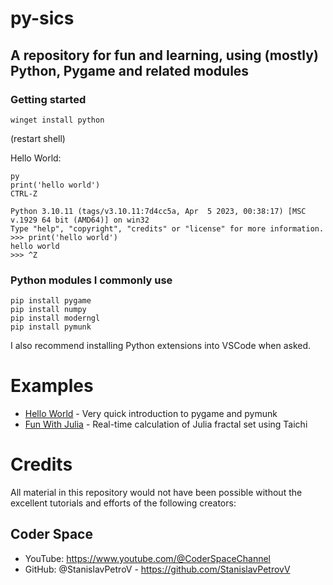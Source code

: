 # py-sics
## A repository for fun and learning, using (mostly) Python, Pygame and related modules

### Getting started

```
winget install python
```
(restart shell)

Hello World:

```
py
print('hello world')
CTRL-Z
```

```
Python 3.10.11 (tags/v3.10.11:7d4cc5a, Apr  5 2023, 00:38:17) [MSC v.1929 64 bit (AMD64)] on win32
Type "help", "copyright", "credits" or "license" for more information.
>>> print('hello world')
hello world
>>> ^Z
```

### Python modules I commonly use

```
pip install pygame
pip install numpy
pip install moderngl
pip install pymunk
```

I also recommend installing Python extensions into VSCode when asked.

# Examples

- [Hello World](./hello-world/) - Very quick introduction to pygame and pymunk
- [Fun With Julia](./hello-taichi/) - Real-time calculation of Julia fractal set using Taichi

# Credits

All material in this repository would not have been possible without the excellent tutorials and efforts of the following creators:

## Coder Space
- YouTube: https://www.youtube.com/@CoderSpaceChannel
- GitHub: @StanislavPetroV - https://github.com/StanislavPetrovV
